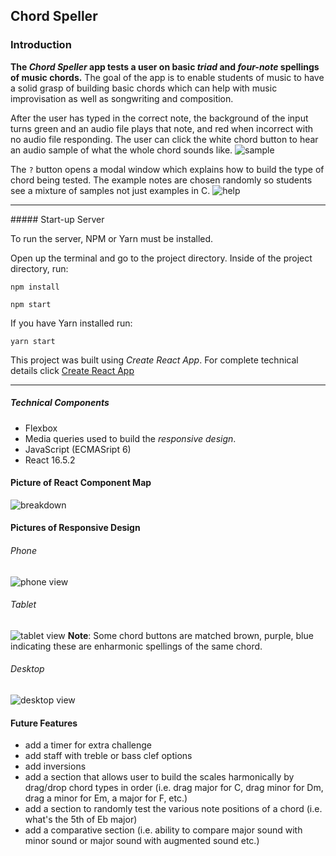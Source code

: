## Chord Speller

### Introduction

<strong>The <em>Chord Speller</em> app tests a user on basic <em>triad</em> and <em>four-note</em> spellings of music chords.</strong> The goal of the app is to enable students of music to have a solid grasp of building basic chords which can help with music improvisation as well as songwriting and composition.

After the user has typed in the correct note, the background of the input turns green and an audio file plays that note, and red when incorrect with no audio file responding.  The user can click the white chord button to hear an audio sample of what the whole chord sounds like.
![sample](./screen_shots/sampleUI.png)

The <code>?</code> button opens a modal window which explains how to build the type of chord being tested. The example notes are chosen randomly so students see a mixture of samples not just examples in C.
![help](./screen_shots/modal_help.png)

<hr />
##### Start-up Server

To run the server, NPM or Yarn must be installed.

Open up the terminal and go to the project directory.  Inside of the project directory, run:

`npm install`

`npm start`

If you have Yarn installed run:

`yarn start`

This project was built using *Create React App*.  For complete technical details click [Create React App](./docs/README.md)
<hr />

##### Technical Components
- Flexbox  
- Media queries used to build the *responsive design*.
- JavaScript (ECMASript 6)
- React 16.5.2


#### Picture of React Component Map
![breakdown](./screen_shots/componentMap.jpeg)


#### Pictures of Responsive Design
###### Phone

![phone view](./screen_shots/phone.png)


###### Tablet
![tablet view](./screen_shots/tablet.png)
<strong>Note</strong>: Some chord buttons are matched brown, purple, blue indicating these are enharmonic spellings of the same chord.

###### Desktop
![desktop view](./screen_shots/desktop.png)


#### Future Features
- add a timer for extra challenge
- add staff with treble or bass clef options
- add inversions
- add a section that allows user to build the scales harmonically by drag/drop chord types in order (i.e. drag major for C, drag minor for Dm, drag a minor for Em, a major for F, etc.)
- add a section to randomly test the various note positions of a chord (i.e. what's the 5th of Eb major)
- add a comparative section (i.e. ability to compare major sound with minor sound or major sound with augmented sound etc.)
